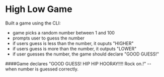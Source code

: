 # High Low Game

Built a game using the CLI: 

- game picks a random number between 1 and 100
- prompts user to guess the number
- if users guess is less than the number, it ouputs "HIGHER"
- if users guess is more than the number, it outputs "LOWER"
- if user guesses the number, the game should declare "GOOD GUESS!"


####Game declares "GOOD GUESS! HIP HIP HOORAY!!!! Rock on.!" -- when number is guessed correctly. 
